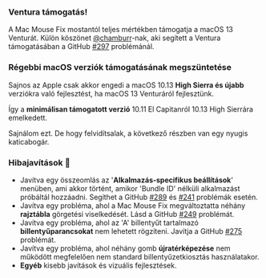 ### Ventura támogatás!
A Mac Mouse Fix mostantól teljes mértékben támogatja a macOS 13 Venturát.
Külön köszönet [@chamburr](https://github.com/chamburr)-nak, aki segített a Ventura támogatásában a GitHub [#297](https://github.com/noah-nuebling/mac-mouse-fix/issues/297) problémánál.

### Régebbi macOS verziók támogatásának megszüntetése

Sajnos az Apple csak akkor engedi a macOS 10.13 **High Sierra és újabb** verziókra való fejlesztést, ha macOS 13 Venturáról fejlesztünk.

Így a **minimálisan támogatott verzió** 10.11 El Capitanról 10.13 High Sierrára emelkedett.

Sajnálom ezt. De hogy felvidítsalak, a következő részben van egy nyugis katicabogár.

### Hibajavítások 🐞
- Javítva egy összeomlás az '**Alkalmazás-specifikus beállítások**' menüben, ami akkor történt, amikor 'Bundle ID' nélküli alkalmazást próbáltál hozzáadni. Segíthet a GitHub [#289](https://github.com/noah-nuebling/mac-mouse-fix/issues/289) és [#241](https://github.com/noah-nuebling/mac-mouse-fix/issues/241) problémák esetén.
- Javítva egy probléma, ahol a Mac Mouse Fix megváltoztatta néhány **rajztábla** görgetési viselkedését. Lásd a GitHub [#249](https://github.com/noah-nuebling/mac-mouse-fix/issues/249) problémát.
- Javítva egy probléma, ahol az 'A' billentyűt tartalmazó **billentyűparancsokat** nem lehetett rögzíteni. Javítja a GitHub [#275](https://github.com/noah-nuebling/mac-mouse-fix/issues/275) problémát.
- Javítva egy probléma, ahol néhány gomb **újratérképezése** nem működött megfelelően nem standard billentyűzetkiosztás használatakor.
- **Egyéb** kisebb javítások és vizuális fejlesztések.